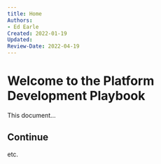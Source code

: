```yaml
---
title: Home
Authors: 
- Ed Earle
Created: 2022-01-19
Updated: 
Review-Date: 2022-04-19
---
```



# Welcome to the Platform Development Playbook
This document...

## Continue

etc.